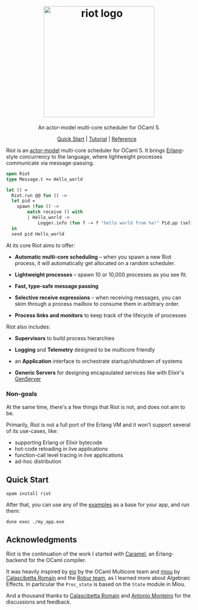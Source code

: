 
<h1 align="center">
  <img alt="riot logo" src="https://github.com/leostera/riot/assets/854222/bdae366b-6547-49df-a3c7-fe4f506b5d23" width="300"/>
</h1>

<p align="center">
An actor-model multi-core scheduler for OCaml 5.
</p>

<p align="center">
  <a href="#quick-start">Quick Start</a> |
  <a href="https://github.com/leostera/riot/tree/master/examples#readme">
    Tutorial</a> |
  <a href="https://ocaml.org/p/riot/latest/doc/Riot/index.html">Reference</a>
  &nbsp;&nbsp;
</p>

Riot is an [actor-model][actors] multi-core scheduler for OCaml 5. It brings
[Erlang][erlang]-style concurrency to the language, where lightweight processes communicate via message-passing.

```ocaml
open Riot
type Message.t += Hello_world

let () =
  Riot.run @@ fun () ->
  let pid =
    spawn (fun () ->
        match receive () with
        | Hello_world ->
            Logger.info (fun f -> f "hello world from %a!" Pid.pp (self ())))
  in
  send pid Hello_world
```

At its core Riot aims to offer:

* **Automatic multi-core scheduling** – when you spawn a new Riot process, it
  will automatically get allocated on a random scheduler.

* **Lightweight processes** – spawn 10 or 10,000 processes as you see fit.

* **Fast, type-safe message passing**

* **Selective receive expressions** – when receiving messages, you can skim
  through a process mailbox to consume them in arbitrary order.

* **Process links and monitors** to keep track of the lifecycle of processes

Riot also includes:

* **Supervisors** to build process hierarchies

* **Logging** and **Telemetry** designed to be multicore friendly

* an **Application** interface to orchestrate startup/shutdown of systems

* **Generic Servers** for designing encapsulated services like with Elixir's [GenServer][genserver]

### Non-goals

At the same time, there's a few things that Riot is not, and does not aim to be.

Primarily, Riot is not a full port of the Erlang VM and it won't support
several of its use-cases, like:
* supporting Erlang or Elixir bytecode
* hot-code reloading in live applications
* function-call level tracing in live applications
* ad-hoc distribution

## Quick Start

```
opam install riot
```

After that, you can use any of the [examples](./examples) as a base for your app, and run them:

```
dune exec ./my_app.exe
```

## Acknowledgments

Riot is the continuation of the work I started with
[Caramel](https://github.com/leostera/caramel), an Erlang-backend for the OCaml
compiler.

It was heavily inspired by [eio][eio] by the OCaml Multicore team and
[miou][miou] by [Calascibetta Romain](https://twitter.com/Dinoosaure) and the
[Robur team](https://robur.coop/), as I learned more about Algebraic Effects.
In particular the `Proc_state` is based on the `State` module in Miou.

And a thousand thanks to [Calascibetta Romain](https://twitter.com/Dinoosaure)
and [Antonio Monteiro](https://twitter.com/_anmonteiro) for the discussions and
feedback.

[actors]: https://en.wikipedia.org/wiki/Actor_model
[erlang]: https://erlang.org
[eio]: https://github.com/ocaml-multicore/eio
[miou]: https://github.com/robur-coop/miou
[genserver]: https://hexdocs.pm/elixir/1.12/GenServer.html
